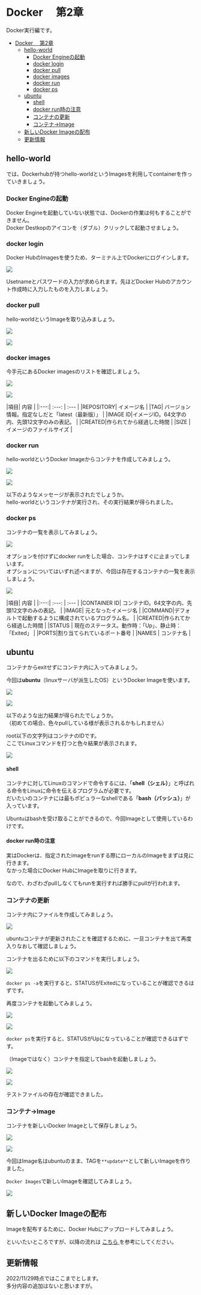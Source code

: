 # Docker 　第2章
Docker実行編です。

- [Docker 　第2章](#docker-第2章)
  - [hello-world](#hello-world)
    - [Docker Engineの起動](#docker-engineの起動)
    - [docker login](#docker-login)
    - [docker pull](#docker-pull)
    - [docker images](#docker-images)
    - [docker run](#docker-run)
    - [docker ps](#docker-ps)
  - [ubuntu](#ubuntu)
      - [shell](#shell)
      - [docker run時の注意](#docker-run時の注意)
    - [コンテナの更新](#コンテナの更新)
    - [コンテナ→Image](#コンテナimage)
  - [新しいDocker Imageの配布](#新しいdocker-imageの配布)
  - [更新情報](#更新情報)


## hello-world
では、Dockerhubが持つhello-worldというImagesを利用してcontainerを作っていきましょう。

### Docker Engineの起動
Docker Engineを起動していない状態では、Dockerの作業は何もすることができません。  
Docker Destkopのアイコンを（ダブル）クリックして起動させましょう。

### docker login
Docker HubのImagesを使うため、ターミナル上でDockerにログインします。

![](./img/image1.png)

Usetnameとパスワードの入力が求められます。先ほどDocker Hubのアカウント作成時に入力したものを入力しましょう。

### docker pull
hello-worldというImageを取り込みましょう。

![](./img/image2.png)

![](./img/image3.png)

### docker images
今手元にあるDocker imagesのリストを確認しましょう。

![](./img/image4.png)

![](./img/image5.png)

|項目|  内容 |
|:---:| :---: | :--- |
|REPOSITORY| イメージ名  |
|TAG| バージョン情報。指定なしだと「latest（最新版）」 |
|IMAGE ID|イメージID。64文字の内、先頭12文字のみの表記。  |
|CREATED|作られてから経過した時間  |
|SIZE | イメージのファイルサイズ  |

### docker run
hello-worldというDocker Imageからコンテナを作成してみましょう。

![](./img/image6.png)

![](./img/image7.png)

以下のようなメッセージが表示されたでしょうか。  
hello-worldというコンテナが実行され、その実行結果が得られました。

### docker ps
コンテナの一覧を表示してみましょう。  

![](./img/image8.png)

オプションを付けずにdocker runをした場合、コンテナはすぐに止まってしまいます。  
オプションについてはいずれ述べますが、今回は存在するコンテナの一覧を表示しましょう。

![](./img/image9.png)

|項目|  内容 |
|:---:| :---: | :--- |
|CONTAINER ID| コンテナID。64文字の内、先頭12文字のみの表記。  |
|IMAGE| 元となったイメージ名 |
|COMMAND|デフォルトで起動するように構成されているプログラム名。  |
|CREATED|作られてから経過した時間  |
|STATUS | 現在のステータス。動作時：「Up」、静止時：「Exited」  |
|PORTS|割り当てられているポート番号  |
|NAMES | コンテナ名  |

## ubuntu 
コンテナからexitせずにコンテナ内に入ってみましょう。  

今回は**ubuntu**（linuxサーバが派生したOS）というDocker Imageを使います。

![](./img/image10.png)

![](./img/image11.png)

以下のような出力結果が得られたでしょうか。  
（初めての場合、色々pullしている様が表示されるかもしれません）

root以下の文字列はコンテナのIDです。  
ここでLinuxコマンドを打つと色々結果が表示されます。

![](./img/image12.png)

#### shell
コンテナに対してLinuxのコマンドで命令するには、「**shell（シェル）**」と呼ばれる命令をLinuxに命令を伝えるプログラムが必要です。  
だいたいのコンテナには最もポピュラーなshellである「**bash（バッシュ）**」が入っています。  

Ubuntuはbashを受け取ることができるので、今回Imageとして使用しているわけです。  

#### docker run時の注意
実はDockerは、指定されたimageをrunする際にローカルのImageをまずは見に行きます。  
なかった場合にDocker HubにImageを取りに行きます。  

なので、わざわざpullしなくてもrunを実行すれば勝手にpullが行われます。

### コンテナの更新
コンテナ内にファイルを作成してみましょう。

![](./img/image13.png)

ubuntuコンテナが更新されたことを確認するために、一旦コンテナを出て再度入りなおして確認しましょう。

コンテナを出るために以下のコマンドを実行しましょう。

![](./img/image14.png)

`docker ps -a`を実行すると、STATUSがExitedになっていることが確認できるはずです。

再度コンテナを起動してみましょう。

![](./img/image15.png)

![](./img/image16.png)

`docker ps`を実行すると、STATUSがUpになっていることが確認できるはずです。

（Imageではなく）コンテナを指定してbashを起動しましょう。

![](./img/image17.png)

![](./img/image18.png)

テストファイルの存在が確認できました。

### コンテナ→Image
コンテナを新しいDocker Imageとして保存しましょう。

![](./img/image19.png)

![](./img/image20.png)

今回はImage名はubuntuのまま、TAGを`**update**`として新しいImageを作りました。

`Docker Images`で新しいImageを確認してみましょう。

![](./img/image21.png)

## 新しいDocker Imageの配布
Imageを配布するために、Docker Hubにアップロードしてみましょう。

といいたいところですが、以降の流れは [こちら ](https://bit.ly/3gGYcgW)を参考にしてください。

## 更新情報
2022/11/29時点ではここまでとします。  
多分内容の追加はないと思いますが。
